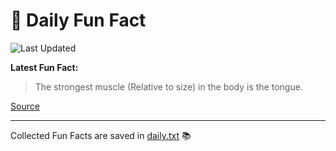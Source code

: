 # 🌟 Daily Fun Fact

![Last Updated](https://img.shields.io/badge/Last_Updated-2025_06_14-blue?style=flat-square)

**Latest Fun Fact:**

> The strongest muscle (Relative to size) in the body is the tongue.

[Source](http://www.djtech.net/humor/useless_facts.htm)

---

Collected Fun Facts are saved in [daily.txt](daily.txt) 📚

